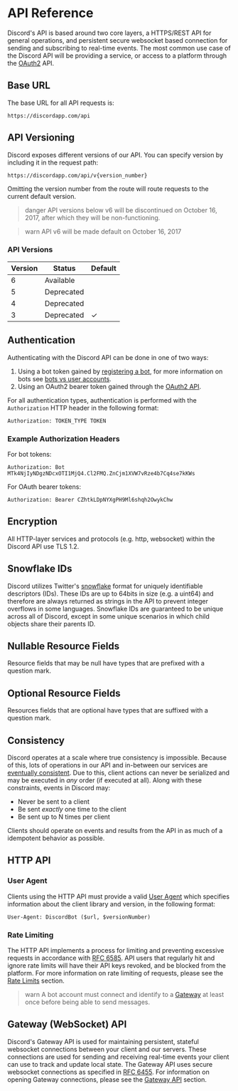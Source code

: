 # API Reference

Discord's API is based around two core layers, a HTTPS/REST API for general operations, and persistent secure websocket based connection for sending and subscribing to real-time events. The most common use case of the Discord API will be providing a service, or access to a platform through the [OAuth2](http://oauth.net/2/) API.

## Base URL

The base URL for all API requests is:

```
https://discordapp.com/api
```

## API Versioning

Discord exposes different versions of our API. You can specify version by including it in the request path:

```
https://discordapp.com/api/v{version_number}
```

Omitting the version number from the route will route requests to the current default version.

>danger
>API versions below v6 will be discontinued on October 16, 2017, after which they will be non-functioning.

>warn
>API v6 will be made default on October 16, 2017

### API Versions
| Version | Status | Default |
| ------- | ------ | ------- |
| 6 | Available | |
| 5 | Deprecated | |
| 4 | Deprecated | |
| 3 | Deprecated | ✓ |

## Authentication

Authenticating with the Discord API can be done in one of two ways:

1. Using a bot token gained by [registering a bot](#DOCS_OAUTH2/registering-applications), for more information on bots see [bots vs user accounts](#DOCS_OAUTH2/bot-vs-user-accounts).
2. Using an OAuth2 bearer token gained through the [OAuth2 API](#DOCS_OAUTH2/oauth2).

For all authentication types, authentication is performed with the `Authorization` HTTP header in the following format:

```
Authorization: TOKEN_TYPE TOKEN
```

### Example Authorization Headers

For bot tokens:

```
Authorization: Bot MTk4NjIyNDgzNDcxOTI1MjQ4.Cl2FMQ.ZnCjm1XVW7vRze4b7Cq4se7kKWs
```

For OAuth bearer tokens:

```
Authorization: Bearer CZhtkLDpNYXgPH9Ml6shqh2OwykChw
```

## Encryption

All HTTP-layer services and protocols (e.g. http, websocket) within the Discord API use TLS 1.2.

## Snowflake IDs

Discord utilizes Twitter's [snowflake](https://github.com/twitter/snowflake/tree/snowflake-2010) format for uniquely identifiable descriptors (IDs). These IDs are up to 64bits in size (e.g. a uint64) and therefore are always returned as strings in the API to prevent integer overflows in some languages. Snowflake IDs are guaranteed to be unique across all of Discord, except in some unique scenarios in which child objects share their parents ID.

## Nullable Resource Fields

Resource fields that may be null have types that are prefixed with a question mark.

## Optional Resource Fields

Resources fields that are optional have types that are suffixed with a question mark.

## Consistency

Discord operates at a scale where true consistency is impossible. Because of this, lots of operations in our API and in-between our services are [eventually consistent](https://en.wikipedia.org/wiki/Eventual_consistency). Due to this, client actions can never be serialized and may be executed in _any_ order (if executed at all). Along with these constraints, events in Discord may:

- Never be sent to a client
- Be sent _exactly_ one time to the client
- Be sent up to N times per client

Clients should operate on events and results from the API in as much of a idempotent behavior as possible.

## HTTP API

### User Agent

Clients using the HTTP API must provide a valid [User Agent](https://www.w3.org/Protocols/rfc2616/rfc2616-sec14.html#sec14.43) which specifies information about the client library and version, in the following format:

```
User-Agent: DiscordBot ($url, $versionNumber)
```

### Rate Limiting

The HTTP API implements a process for limiting and preventing excessive requests in accordance with [RFC 6585](https://tools.ietf.org/html/rfc6585#section-4). API users that regularly hit and ignore rate limits will have their API keys revoked, and be blocked from the platform. For more information on rate limiting of requests, please see the [Rate Limits](#DOCS_RATE_LIMITS/rate-limits) section.

>warn
> A bot account must connect and identify to a [Gateway](#DOCS_GATEWAY/connecting) at least once before being able to send messages.

## Gateway (WebSocket) API

Discord's Gateway API is used for maintaining persistent, stateful websocket connections between your client and our servers. These connections are used for sending and receiving real-time events your client can use to track and update local state. The Gateway API uses secure websocket connections as specified in [RFC 6455](https://tools.ietf.org/html/rfc6455). For information on opening Gateway connections, please see the [Gateway API](#DOCS_GATEWAY/gateways) section.
